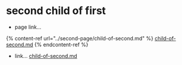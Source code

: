 # second child of first





* page link...

{% content-ref url="../second-page/child-of-second.md" %}
[child-of-second.md](../second-page/child-of-second.md)
{% endcontent-ref %}



* link... [child-of-second.md](../second-page/child-of-second.md "mention")




